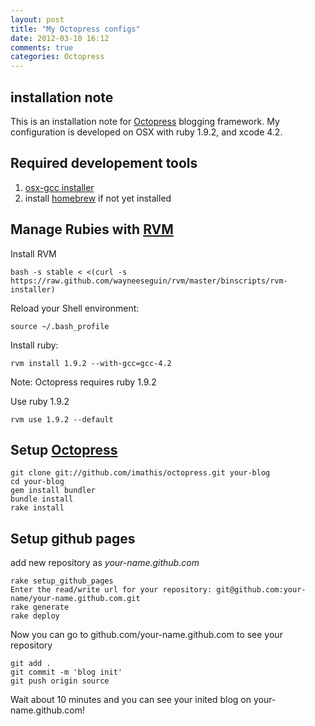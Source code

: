 ```yaml
---
layout: post
title: "My Octopress configs"
date: 2012-03-10 16:12
comments: true
categories: Octopress
---
```


installation note
-----------------

This is an installation note for [Octopress](http://octopress.org) blogging framework. My configuration is developed on OSX with ruby 1.9.2, and xcode 4.2.

<!-- more -->

Required developement tools
---------------------------

1. [osx-gcc installer](https://github.com/kennethreitz/osx-gcc-installer)
2. install [homebrew](http://mxcl.github.com/homebrew/) if not yet installed

Manage Rubies with [RVM](http://beginrescueend.com/)
------------------------

Install RVM

    bash -s stable < <(curl -s https://raw.github.com/wayneeseguin/rvm/master/binscripts/rvm-installer)

Reload your Shell environment:

    source ~/.bash_profile

Install ruby:

    rvm install 1.9.2 --with-gcc=gcc-4.2

Note: Octopress requires ruby 1.9.2

Use ruby 1.9.2

    rvm use 1.9.2 --default


Setup [Octopress](http://octopress.org)
-----------------

    git clone git://github.com/imathis/octopress.git your-blog
    cd your-blog
    gem install bundler
    bundle install
    rake install

## Setup github pages
add new repository as *your-name.github.com*

    rake setup_github_pages
    Enter the read/write url for your repository: git@github.com:your-name/your-name.github.com.git
    rake generate
    rake deploy

Now you can go to github.com/your-name.github.com to see your repository

    git add .
    git commit -m 'blog init'
    git push origin source

Wait about 10 minutes and you can see your inited blog on your-name.github.com!
